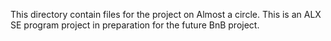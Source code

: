 This directory contain files for the project on Almost a circle. This is an ALX SE program project in preparation for the future BnB project.
